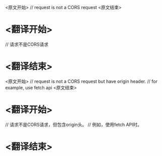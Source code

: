 
<原文开始>
// request is not a CORS request
<原文结束>

# <翻译开始>
// 请求不是CORS请求
# <翻译结束>


<原文开始>
		// request is not a CORS request but have origin header.
		// for example, use fetch api
<原文结束>

# <翻译开始>
// 请求不是CORS请求，但包含origin头。
// 例如，使用fetch API时。
# <翻译结束>

